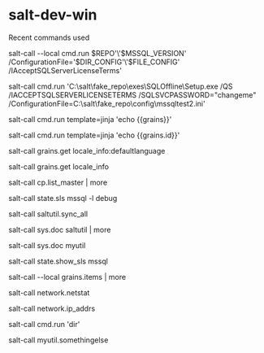 # salt-dev-win

Recent commands used

salt-call --local cmd.run $REPO'\'$MSSQL_VERSION' /ConfigurationFile='$DIR_CONFIG'\'$FILE_CONFIG'  /IAcceptSQLServerLicenseTerms'

salt-call cmd.run 'C:\salt\fake_repo\exes\SQLOffline\Setup.exe /QS /IACCEPTSQLSERVERLICENSETERMS /SQLSVCPASSWORD="changeme" /ConfigurationFile=C:\salt\fake_repo\config\mssqltest2.ini'

salt-call cmd.run template=jinja 'echo {{grains}}'

salt-call cmd.run template=jinja 'echo {{grains.id}}'

salt-call grains.get locale_info:defaultlanguage

salt-call grains.get locale_info

salt-call cp.list_master | more

salt-call state.sls mssql -l debug

salt-call saltutil.sync_all

salt-call sys.doc saltutil | more

salt-call sys.doc myutil

salt-call state.show_sls mssql

salt-call --local grains.items | more

salt-call network.netstat

salt-call network.ip_addrs

salt-call cmd.run 'dir'

salt-call myutil.somethingelse
